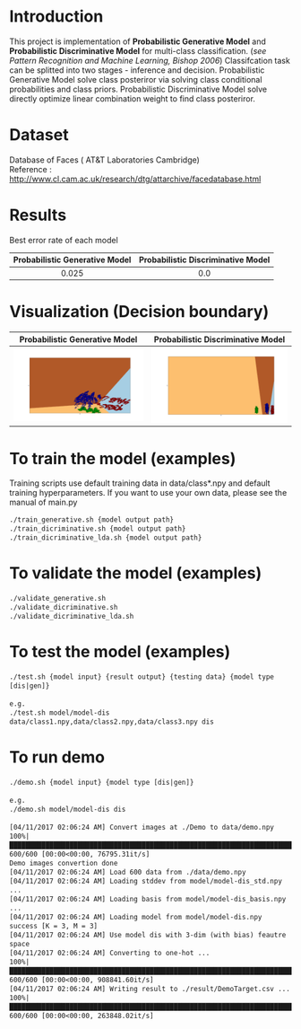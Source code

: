 # Introduction
This project is implementation of **Probabilistic Generative Model** and **Probabilistic Discriminative Model** for multi-class classification. (*see Pattern Recognition and Machine Learning, Bishop 2006*)
Classifcation task can be splitted into two stages - inference and decision.  Probabilistic Generative Model solve class posteriror via solving class conditional probabilities and class priors. 
Probabilistic Discriminative Model solve directly optimize linear combination weight to find class posteriror.

# Dataset
Database of Faces ( AT&T Laboratories Cambridge)    
Reference : http://www.cl.cam.ac.uk/research/dtg/attarchive/facedatabase.html

# Results
Best error rate of each model

|Probabilistic Generative Model   |  Probabilistic Discriminative Model |
|:-:|:-:|
|0.025   |  0.0 |

# Visualization (Decision boundary)
|Probabilistic Generative Model   |  Probabilistic Discriminative Model |
| ------------- |:------------:|
|![gen](/doc/bound_gen.png)|![dis](/doc/bound_dis_lda.png)|

# To train the model (examples)
Training scripts use default training data in data/class*.npy and default training hyperparameters. If you want to use your own data, please see the manual of main.py
```
./train_generative.sh {model output path}
./train_dicriminative.sh {model output path}
./train_dicriminative_lda.sh {model output path}
```

# To validate the model (examples)
```
./validate_generative.sh
./validate_dicriminative.sh 
./validate_dicriminative_lda.sh 
```

# To test the model (examples)
```
./test.sh {model input} {result output} {testing data} {model type [dis|gen]}

e.g.
./test.sh model/model-dis data/class1.npy,data/class2.npy,data/class3.npy dis
```

# To run demo
```
./demo.sh {model input} {model type [dis|gen]}

e.g.
./demo.sh model/model-dis dis

[04/11/2017 02:06:24 AM] Convert images at ./Demo to data/demo.npy
100%|██████████████████████████████████████████████████████████████████████████████████████████████████████████████████████████████████████████████████████████████████| 600/600 [00:00<00:00, 76795.31it/s]
Demo images convertion done
[04/11/2017 02:06:24 AM] Load 600 data from ./data/demo.npy
[04/11/2017 02:06:24 AM] Loading stddev from model/model-dis_std.npy ...
[04/11/2017 02:06:24 AM] Loading basis from model/model-dis_basis.npy ...
[04/11/2017 02:06:24 AM] Loading model from model/model-dis.npy success [K = 3, M = 3]
[04/11/2017 02:06:24 AM] Use model dis with 3-dim (with bias) feautre space
[04/11/2017 02:06:24 AM] Converting to one-hot ...
100%|█████████████████████████████████████████████████████████████████████████████████████████████████████████████████████████████████████████████████████████████████| 600/600 [00:00<00:00, 908841.60it/s]
[04/11/2017 02:06:24 AM] Writing result to ./result/DemoTarget.csv ...
100%|█████████████████████████████████████████████████████████████████████████████████████████████████████████████████████████████████████████████████████████████████| 600/600 [00:00<00:00, 263848.02it/s]
```
